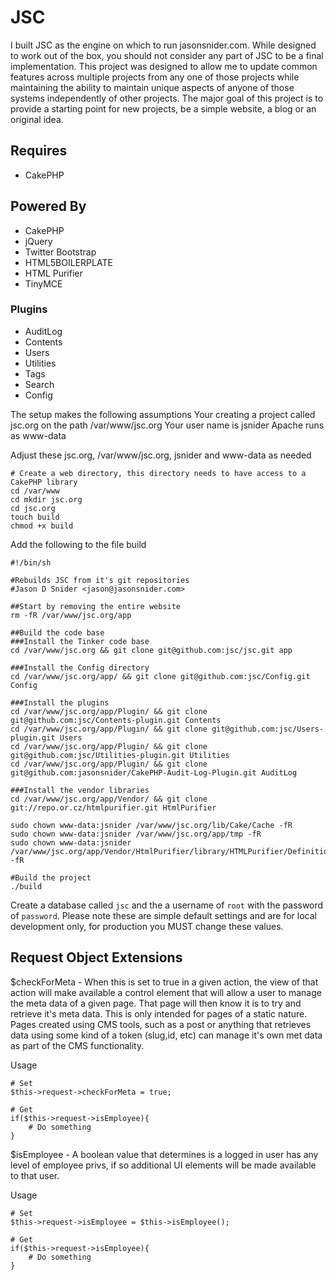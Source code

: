 # JSC

I built JSC as the engine on which to run jasonsnider.com. While designed to work out of the box, you should not 
consider any part of JSC to be a final implementation. This project was designed to allow me to update common features 
across multiple projects from any one of those projects while maintaining the ability to maintain unique aspects of 
anyone of those systems independently of other projects. The major goal of this project is to provide a starting point 
for new projects, be a simple website, a blog or an original idea. 

## Requires 
* CakePHP

## Powered By
* CakePHP
* jQuery
* Twitter Bootstrap
* HTML5BOILERPLATE
* HTML Purifier
* TinyMCE

### Plugins
* AuditLog
* Contents
* Users
* Utilities
* Tags
* Search
* Config

The setup makes the following assumptions
Your creating a project called jsc.org on the path /var/www/jsc.org
Your user name is jsnider
Apache runs as www-data

Adjust these jsc.org, /var/www/jsc.org, jsnider and www-data as needed

````
# Create a web directory, this directory needs to have access to a CakePHP library
cd /var/www
cd mkdir jsc.org
cd jsc.org
touch build
chmod +x build
````

Add the following to the file build
````
#!/bin/sh
 
#Rebuilds JSC from it's git repositories
#Jason D Snider <jason@jasonsnider.com>
 
##Start by removing the entire website
rm -fR /var/www/jsc.org/app 
 
##Build the code base
###Install the Tinker code base
cd /var/www/jsc.org && git clone git@github.com:jsc/jsc.git app

###Install the Config directory
cd /var/www/jsc.org/app/ && git clone git@github.com:jsc/Config.git Config

###Install the plugins
cd /var/www/jsc.org/app/Plugin/ && git clone git@github.com:jsc/Contents-plugin.git Contents
cd /var/www/jsc.org/app/Plugin/ && git clone git@github.com:jsc/Users-plugin.git Users
cd /var/www/jsc.org/app/Plugin/ && git clone git@github.com:jsc/Utilities-plugin.git Utilities
cd /var/www/jsc.org/app/Plugin/ && git clone git@github.com:jasonsnider/CakePHP-Audit-Log-Plugin.git AuditLog

###Install the vendor libraries
cd /var/www/jsc.org/app/Vendor/ && git clone git://repo.or.cz/htmlpurifier.git HtmlPurifier

sudo chown www-data:jsnider /var/www/jsc.org/lib/Cake/Cache -fR
sudo chown www-data:jsnider /var/www/jsc.org/app/tmp -fR
sudo chown www-data:jsnider /var/www/jsc.org/app/Vendor/HtmlPurifier/library/HTMLPurifier/DefinitionCache/Serializer -fR
````

````
#Build the project
./build
````

Create a database called `jsc` and the a username of `root` with the password of `password`. Please note these are 
simple default settings and are for local development only, for production you MUST change these values.

## Request Object Extensions

$checkForMeta - When this is set to true in a given action, the view of that action will make available a control 
element that will allow a user to manage the meta data of a given page. That page will then know it is to try and 
retrieve it's meta data. This is only intended for pages of a static nature. Pages created using CMS tools, such as a 
post or anything that retrieves data using some kind of a token (slug,id, etc) can manage it's own met data as part
of the CMS functionality.

Usage
````
# Set
$this->request->checkForMeta = true;

# Get
if($this->request->isEmployee){
    # Do something
}
````

$isEmployee - A boolean value that determines is a logged in user has any level of employee privs, if so additional UI
elements will be made available to that user.

Usage
````
# Set
$this->request->isEmployee = $this->isEmployee();

# Get
if($this->request->isEmployee){
    # Do something
}
````